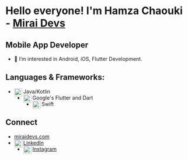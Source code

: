 # Hello everyone! I'm Hamza Chaouki - [Mirai Devs][website]

## Mobile App Developer
- 👀 I’m interested in Android, iOS, Flutter Development.

## Languages & Frameworks:
- Java/Kotlin<img align="left" alt="android" width="22px" src="https://cdn.jsdelivr.net/npm/simple-icons@v3/icons/android.svg"/>
- Google's Flutter and Dart <img align="left" alt="flutter" width="22px" src="https://cdn.jsdelivr.net/npm/simple-icons@v3/icons/flutter.svg"/>
- Swift <img align="left" alt="swift" width="22px" src="https://cdn.jsdelivr.net/npm/simple-icons@v3/icons/swift.svg"/>

## Connect
- [miraidevs.com][website]
- [LinkedIn<img align="left" alt="xcodingwithalfian | LinkedIn" width="22px" src="https://cdn.jsdelivr.net/npm/simple-icons@v3/icons/linkedin.svg"/>][linkedin] 
- [Instagram<img align="left" alt="xcodingwithalfian | Instagram" width="22px" src="https://cdn.jsdelivr.net/npm/simple-icons@v3/icons/instagram.svg"/>][Instagram] 

[website]: http://www.miraidevs.com/
[linkedin]: https://www.linkedin.com/in/devhch/
[instagram]: https://instagram.com/devhch

<!---
devhch/devhch is a ✨ special ✨ repository because its `README.md` (this file) appears on your GitHub profile.
You can click the Preview link to take a look at your changes.
--->
